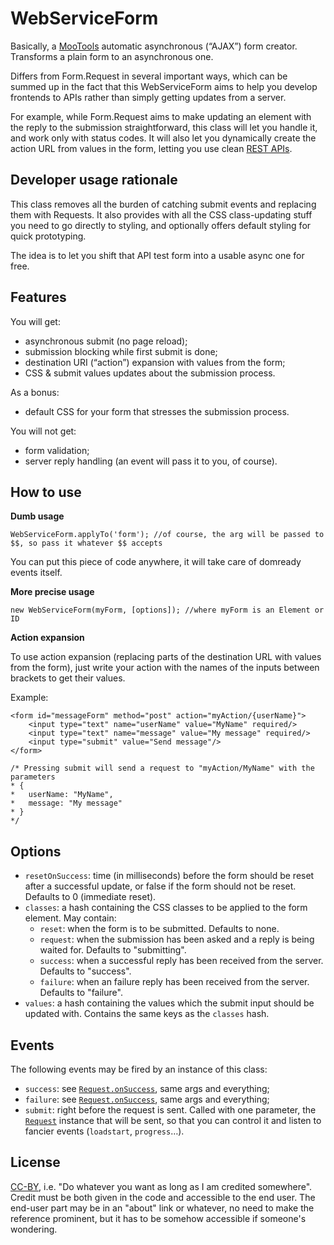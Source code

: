 WebServiceForm
==============

Basically, a [MooTools](http://mootools.net) automatic asynchronous (“AJAX”) form creator. Transforms a plain form to an asynchronous one.

Differs from Form.Request in several important ways, which can be summed up in the fact that this WebServiceForm aims to help you develop frontends to APIs rather than simply getting updates from a server.

For example, while Form.Request aims to make updating an element with the reply to the submission straightforward, this class will let you handle it, and work only with status codes. It will also let you dynamically create the action URL from values in the form, letting you use clean [REST APIs](http://en.wikipedia.org/wiki/Representational_State_Transfer#RESTful_web_services).

Developer usage rationale
-------------------------

This class removes all the burden of catching submit events and replacing them with Requests. It also provides with all the CSS class-updating stuff you need to go directly to styling, and optionally offers default styling for quick prototyping.

The idea is to let you shift that API test form into a usable async one for free.

Features
--------

You will get:

* asynchronous submit (no page reload);
* submission blocking while first submit is done;
* destination URI (“action”) expansion with values from the form;
* CSS & submit values updates about the submission process.

As a bonus:

* default CSS for your form that stresses the submission process.

You will not get:

* form validation;
* server reply handling (an event will pass it to you, of course).

How to use
----------

**Dumb usage**

	WebServiceForm.applyTo('form'); //of course, the arg will be passed to $$, so pass it whatever $$ accepts
    
You can put this piece of code anywhere, it will take care of domready events itself.

**More precise usage**

	new WebServiceForm(myForm, [options]); //where myForm is an Element or ID
	
**Action expansion**

To use action expansion (replacing parts of the destination URL with values from the form), just write your action with the names of the inputs between brackets to get their values.

Example:

	<form id="messageForm" method="post" action="myAction/{userName}">
		<input type="text" name="userName" value="MyName" required/>
		<input type="text" name="message" value="My message" required/>
		<input type="submit" value="Send message"/>
	</form>
	
	/* Pressing submit will send a request to "myAction/MyName" with the parameters
	* {
	*	userName: "MyName",
	*	message: "My message"
	* }
	*/

Options
-------

* `resetOnSuccess`: time (in milliseconds) before the form should be reset after a successful update, or false if the form should not be reset. Defaults to 0 (immediate reset).
* `classes`: a hash containing the CSS classes to be applied to the form element. May contain:
	- `reset`:	when the form is to be submitted. Defaults to none.
	- `request`:	when the submission has been asked and a reply is being waited for. Defaults to "submitting".
	- `success`:	when a successful reply has been received from the server. Defaults to "success".
	- `failure`:	when an failure reply has been received from the server. Defaults to "failure".
* `values`: a hash containing the values which the submit input should be updated with. Contains the same keys as the `classes` hash.

Events
------

The following events may be fired by an instance of this class:

* `success`: see [`Request.onSuccess`](http://mootools.net/docs/core/Request/Request), same args and everything;
* `failure`: see [`Request.onSuccess`](http://mootools.net/docs/core/Request/Request), same args and everything;
* `submit`: right before the request is sent. Called with one parameter, the [`Request`](http://mootools.net/docs/core/Request/Request) instance that will be sent, so that you can control it and listen to fancier events (`loadstart`, `progress`…).

License
-------

[CC-BY](http://creativecommons.org/licenses/by/3.0/), i.e. "Do whatever you want as long as I am credited somewhere". Credit must be both given in the code and accessible to the end user. The end-user part may be in an "about" link or whatever, no need to make the reference prominent, but it has to be somehow accessible if someone's wondering.
